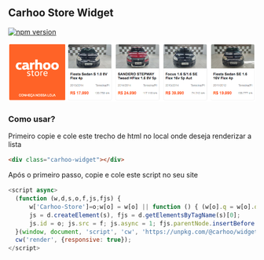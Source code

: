 ## Carhoo Store Widget
[![npm version](https://badge.fury.io/js/%40carhoo%2Fwidget-store.svg)](https://badge.fury.io/js/%40carhoo%2Fwidget-store)

![Print](https://github.com/alexandesigner/widget-store/blob/master/print.png)

### Como usar?

Primeiro copie e cole este trecho de html no local onde deseja renderizar a lista
```html
<div class="carhoo-widget"></div>
```

Após o primeiro passo, copie e cole este script no seu site
```js
<script async>
  (function (w,d,s,o,f,js,fjs) {
      w['Carhoo-Store']=o;w[o] = w[o] || function () { (w[o].q = w[o].q || []).push(arguments) };
      js = d.createElement(s), fjs = d.getElementsByTagName(s)[0];
      js.id = o; js.src = f; js.async = 1; fjs.parentNode.insertBefore(js, fjs);
  }(window, document, 'script', 'cw', 'https://unpkg.com/@carhoo/widget-store@0.0.2/dist/widget.js'));
  cw('render', {responsive: true});
</script>
```


